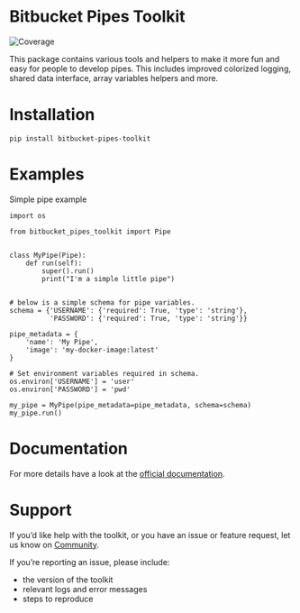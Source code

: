 Bitbucket Pipes Toolkit
=======================

![Coverage](https://bitbucket.org/bitbucketpipelines/bitbucket-pipes-toolkit/downloads/coverage.svg)

This package contains various tools and helpers to make it more fun and easy for people to develop pipes. This includes improved colorized logging, shared data interface, array variables helpers and more.

Installation
============

`pip install bitbucket-pipes-toolkit`


Examples
========

Simple pipe example
```python3
import os

from bitbucket_pipes_toolkit import Pipe


class MyPipe(Pipe):
    def run(self):
        super().run()
        print("I'm a simple little pipe")


# below is a simple schema for pipe variables.
schema = {'USERNAME': {'required': True, 'type': 'string'},
          'PASSWORD': {'required': True, 'type': 'string'}}

pipe_metadata = {
    'name': 'My Pipe',
    'image': 'my-docker-image:latest'
}

# Set environment variables required in schema.
os.environ['USERNAME'] = 'user'
os.environ['PASSWORD'] = 'pwd'

my_pipe = MyPipe(pipe_metadata=pipe_metadata, schema=schema)
my_pipe.run()
```

Documentation
=============

For more details have a look at the [official documentation](https://bitbucket-pipes-toolkit.readthedocs.io).


Support
=======
If you’d like help with the toolkit, or you have an issue or feature request, let us know on [Community](https://community.atlassian.com/t5/forums/postpage/board-id/bitbucket-pipelines-questions?add-tags=pipes,toolkit).

If you’re reporting an issue, please include:

* the version of the toolkit
* relevant logs and error messages
* steps to reproduce
